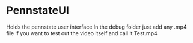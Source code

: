 # PennstateUI
Holds the pennstate user interface
In the debug folder just add any .mp4 file if you want to test out the video itself and call it Test.mp4
